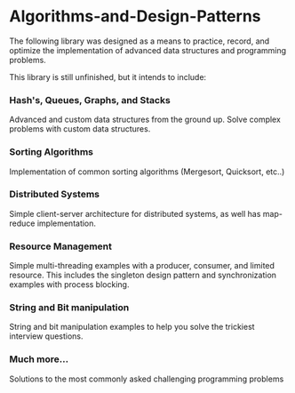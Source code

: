 Algorithms-and-Design-Patterns
==============================

The following library was designed as a means to practice, record, and optimize the implementation of advanced data structures and programming problems.

This library is still unfinished, but it intends to include: 

### Hash's, Queues, Graphs, and Stacks

Advanced and custom data structures from the ground up. Solve complex problems 
with custom data structures. 

### Sorting Algorithms

Implementation of common sorting algorithms (Mergesort, Quicksort, etc..)

### Distributed Systems

Simple client-server architecture for distributed systems, as well has map-reduce implementation.  

### Resource Management

Simple multi-threading examples with a producer, consumer, and limited resource. 
This includes the singleton design pattern and synchronization examples with process blocking. 

### String and Bit manipulation

String and bit manipulation examples to help you solve the trickiest interview questions.

### Much more...

Solutions to the most commonly asked challenging programming problems



